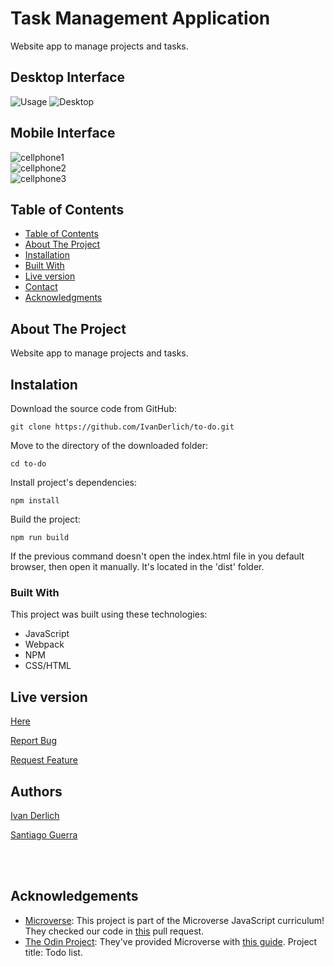 # Task Management Application

  Website app to manage projects and tasks. 

## Desktop Interface

![Usage](docs/Usage.gif)
![Desktop](./docs/Desktop.png)

## Mobile Interface

![cellphone1](./docs/cellphone1.png)<br>
![cellphone2](./docs/cellphone2.png)<br>
![cellphone3](./docs/cellphone3.png)  


<!-- TABLE OF CONTENTS -->
## Table of Contents

  - [Table of Contents](#table-of-contents)
  - [About The Project](#about-the-project)
  - [Installation](#installation)
  - [Built With](#built-with)
  - [Live version](#live-version)
  - [Contact](#contact)
  - [Acknowledgments](#acknowledgements)

<!-- ABOUT THE PROJECT -->
## About The Project

  Website app to manage projects and tasks. 

<!-- ABOUT THE PROJECT -->

## Instalation

Download the source code from GitHub:

    git clone https://github.com/IvanDerlich/to-do.git  
  
  Move to the directory of the downloaded folder:

    cd to-do
  
  Install project's dependencies:

    npm install

  Build the project:

    npm run build

  If the previous command doesn't open the index.html file in you default browser, then open it manually. It's located in the 'dist' folder.
  

### Built With
This project was built using these technologies:
* JavaScript
* Webpack
* NPM
* CSS/HTML

<!-- LIVE VERSION -->
## Live version

[Here](https://ivanderlich.github.io/to-do)

<a href="https://github.com/IvanDerlich/to-do/issues">Report Bug</a>

<a href="https://github.com/IvanDerlich/to-do/issues">Request Feature</a>

## Authors

[Ivan Derlich](https://www.ivanderlich.com)

[Santiago Guerra](https://github.com/SantiagoGuerra)

<br />
<br />

<!-- ACKNOWLEDGEMENTS -->
## Acknowledgements
* [Microverse](https://www.microverse.org/):   This project is part of the Microverse JavaScript curriculum! They checked our code in [this](https://github.com/SantiagoGuerra/to-do/pull/1) pull request.
* [The Odin Project](https://www.theodinproject.com/): They've provided Microverse with [this guide](https://www.theodinproject.com/courses/javascript/lessons/todo-list). Project title: Todo list.



<!-- MARKDOWN LINKS & IMAGES -->
<!-- https://www.markdownguide.org/basic-syntax/#reference-style-links -->
[contributors-shield]: https://img.shields.io/github/contributors/SantiagoGuerra/to-do.svg?style=flat-square
[contributors-url]: https://github.com/SantiagoGuerra/to-do/graphs/contributors
[forks-shield]: https://img.shields.io/github/forks/SantiagoGuerra/to-do.svg?style=flat-square
[forks-url]: https://github.com/SantiagoGuerra/to-do/network/members
[stars-shield]: https://img.shields.io/github/stars/SantiagoGuerra/to-do.svg?style=flat-square
[stars-url]: https://github.com/SantiagoGuerra/to-do/stargazers
[issues-shield]: https://img.shields.io/github/issues/SantiagoGuerra/to-do.svg?style=flat-square
[issues-url]: https://github.com/SantiagoGuerra/to-do/issues
[product-screenshot]: img/screenshot.PNG
